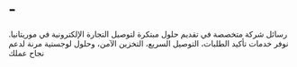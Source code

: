 # -
رسائل شركة متخصصة في تقديم حلول مبتكرة لتوصيل التجارة الإلكترونية في موريتانيا. نوفر خدمات تأكيد الطلبات، التوصيل السريع، التخزين الآمن، وحلول لوجستية مرنة لدعم نجاح عملك
